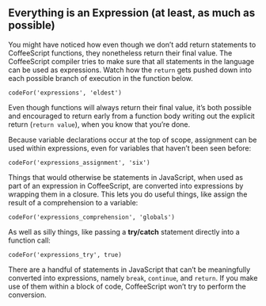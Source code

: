 ## Everything is an Expression (at least, as much as possible)

You might have noticed how even though we don’t add return statements to CoffeeScript functions, they nonetheless return their final value. The CoffeeScript compiler tries to make sure that all statements in the language can be used as expressions. Watch how the `return` gets pushed down into each possible branch of execution in the function below.

```
codeFor('expressions', 'eldest')
```

Even though functions will always return their final value, it’s both possible and encouraged to return early from a function body writing out the explicit return (`return value`), when you know that you’re done.

Because variable declarations occur at the top of scope, assignment can be used within expressions, even for variables that haven’t been seen before:

```
codeFor('expressions_assignment', 'six')
```

Things that would otherwise be statements in JavaScript, when used as part of an expression in CoffeeScript, are converted into expressions by wrapping them in a closure. This lets you do useful things, like assign the result of a comprehension to a variable:

```
codeFor('expressions_comprehension', 'globals')
```

As well as silly things, like passing a **try/catch** statement directly into a function call:

```
codeFor('expressions_try', true)
```

There are a handful of statements in JavaScript that can’t be meaningfully converted into expressions, namely `break`, `continue`, and `return`. If you make use of them within a block of code, CoffeeScript won’t try to perform the conversion.
